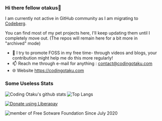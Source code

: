 ### Hi there fellow otakus👋
I am currently not active in GitHub community as I am migrating to [Codeberg](https://codeberg.org/codingotaku). 

You can find most of my pet projects here, I'll keep updating them until I completely move out. (The repos will remain here for a bit more in "archived" mode) 


- 🔭 I try to promote FOSS in my free time- through videos and blogs, your contribution might help me do this more regularly!
- 📫 Reach me through e-mail for anything : contact@codingotaku.com
- 🌐 Website https://codingotaku.com


### Some Useless Stats
![Coding Otaku's github stats](https://github-readme-stats.vercel.app/api?username=codingotaku&show_icons=true&theme=dracula) ![Top Langs](https://github-readme-stats.vercel.app/api/top-langs/?username=codingotaku&layout=compact&theme=dracula)


<a href="https://liberapay.com/codingotaku/donate" target="_blank"> ![Donate using Liberapay](https://liberapay.com/assets/widgets/donate.svg)</a>

![member of Free Sotware Foundation Since July 2020](https://static.fsf.org/nosvn/associate/crm/5009114.png)
